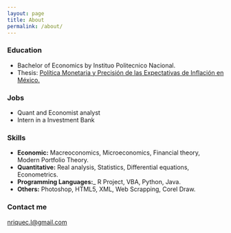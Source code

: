 ```yaml
---
layout: page
title: About
permalink: /about/
---
```

### Education
* Bachelor of Economics by Instituo Politecnico Nacional. 
 * Thesis: [Política Monetaria y Precisión de las Expectativas de Inflación en México.](https://www.dropbox.com/s/ghges5sbkv5jcwv/Tesis.pdf?dl=0)

### Jobs
* Quant and Economist analyst
* Intern in a Investment Bank

### Skills
* **Economic:** Macreoconomics, Microeconomics, Financial theory, Modern Portfolio Theory. 
* **Quantitative:** Real analysis, Statistics, Differential equations, Econometrics.
* **Programming Languages:**_ R Project, VBA, Python, Java.
* **Others:** Photoshop, HTML5, XML, Web Scrapping, Corel Draw.

### Contact me

[nriquec.l@gmail.com](nriquec.l@gmail.com)

